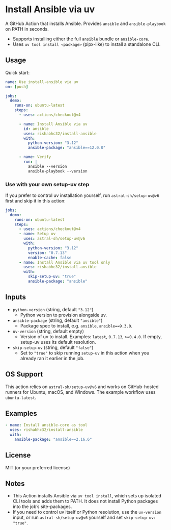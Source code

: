 # Install Ansible via uv

A GitHub Action that installs Ansible. Provides `ansible` and `ansible-playbook` on PATH in seconds.

- Supports installing either the full `ansible` bundle or `ansible-core`.
- Uses `uv tool install <package>` (pipx-like) to install a standalone CLI.

## Usage

Quick start:

```yaml
name: Use install-ansible via uv
on: [push]

jobs:
  demo:
    runs-on: ubuntu-latest
    steps:
      - uses: actions/checkout@v4

      - name: Install Ansible via uv
        id: ansible
        uses: rishabhc32/install-ansible
        with:
          python-version: "3.12"
          ansible-package: "ansible==12.0.0"

      - name: Verify
        run: |
          ansible --version
          ansible-playbook --version
```

### Use with your own setup-uv step

If you prefer to control uv installation yourself, run `astral-sh/setup-uv@v6` first and skip it in this action:

```yaml
jobs:
  demo:
    runs-on: ubuntu-latest
    steps:
      - uses: actions/checkout@v4
      - name: Setup uv
        uses: astral-sh/setup-uv@v6
        with:
          python-version: "3.12"
          version: "0.7.13"
          enable-cache: false
      - name: Install Ansible via uv tool only
        uses: rishabhc32/install-ansible
        with:
          skip-setup-uv: "true"
          ansible-package: "ansible"
```

## Inputs

- `python-version` (string, default `"3.12"`)
  - Python version to provision alongside uv.
- `ansible-package` (string, default `"ansible"`)
  - Package spec to install, e.g. `ansible`, `ansible==9.3.0`.
- `uv-version` (string, default empty)
  - Version of uv to install. Examples: `latest`, `0.7.13`, `>=0.4.0`. If empty, setup-uv uses its default resolution.
- `skip-setup-uv` (string, default `"false"`)
  - Set to `"true"` to skip running `setup-uv` in this action when you already ran it earlier in the job.

 

## OS Support

This action relies on `astral-sh/setup-uv@v6` and works on GitHub-hosted runners for Ubuntu, macOS, and Windows. The example workflow uses `ubuntu-latest`.

## Examples
```yaml
- name: Install ansible-core as tool
  uses: rishabhc32/install-ansible
  with:
    ansible-package: "ansible==2.16.6"
```

## License

MIT (or your preferred license)

## Notes

- This Action installs Ansible via `uv tool install`, which sets up isolated CLI tools and adds them to PATH. It does not install Python packages into the job’s site-packages.
- If you need to control uv itself or Python resolution, use the `uv-version` input, or run `astral-sh/setup-uv@v6` yourself and set `skip-setup-uv: "true"`.
